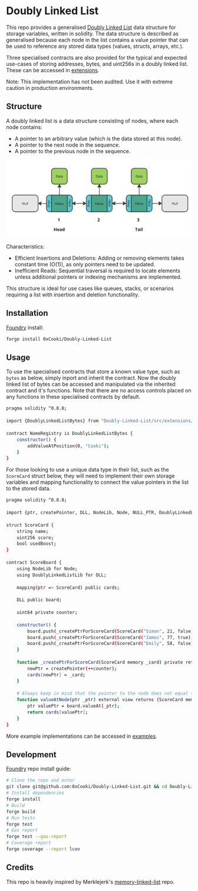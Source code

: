 # Doubly Linked List

This repo provides a generalised [Doubly Linked List](https://en.wikipedia.org/wiki/Doubly_linked_list) data structure for storage variables, written in solidity. The data structure is described as generalised because each node in the list contains a value pointer that can be used to reference any stored data types (values, structs, arrays, etc.).

Three specialised contracts are also provided for the typical and expected use-cases of storing addresses, bytes, and uint256s in a doubly linked list. These can be accessed in [extensions](src/extensions).

Note: This implementation has not been audited. Use it with extreme caution in production environments.

## Structure

A doubly linked list is a data structure consisting of nodes, where each node contains:

- A pointer to an arbitrary value (which is the data stored at this node).
- A pointer to the next node in the sequence.
- A pointer to the previous node in the sequence.

![Doubly Linked List](asset/structure.png)

Characteristics:

- Efficient Insertions and Deletions: Adding or removing elements takes constant time (O(1)), as only pointers need to be updated.
- Inefficient Reads: Sequential traversal is required to locate elements unless additional pointers or indexing mechanisms are implemented.

This structure is ideal for use cases like queues, stacks, or scenarios requiring a list with insertion and deletion functionality.

## Installation

[Foundry](https://getfoundry.sh/) install:
```bash
forge install 0xCooki/Doubly-Linked-List
```

## Usage

To use the specialised contracts that store a known value type, such as `bytes` as below, simply inport and inherit the contract. Now the doubly linked list of bytes can be accessed and manipulated via the inherited contract and it's functions. Note that there are no access controls placed on any functions in these specialised contracts by default. 

```bash
pragma solidity ^0.8.8;

import {DoublyLinkedListBytes} from "Doubly-Linked-List/src/extensions/DoublyLinkedListBytes.sol";

contract NameRegistry is DoublyLinkedListBytes {
    constructor() {
        addValueAtPosition(0, "Cooki");
    }
}
```

For those looking to use a unique data type in their list, such as the `ScoreCard` struct below, they will need to implement their own storage variables and mapping functionality to connect the value pointers in the list to the stored data.

```bash
pragma solidity ^0.8.8;

import {ptr, createPointer, DLL, NodeLib, Node, NULL_PTR, DoublyLinkedListLib} from "Doubly-Linked-List/src/DoublyLinkedList.sol";

struct ScoreCard {
    string name;
    uint256 score;
    bool usedBoost;
}

contract ScoreBoard {
    using NodeLib for Node;
    using DoublyLinkedListLib for DLL;

    mapping(ptr => ScoreCard) public cards;

    DLL public board;

    uint64 private counter;

    constructor() {
        board.push(_createPtrForScoreCard(ScoreCard("Simon", 21, false)));
        board.push(_createPtrForScoreCard(ScoreCard("James", 77, true)));
        board.push(_createPtrForScoreCard(ScoreCard("Emily", 58, false)));
    }

    function _createPtrForScoreCard(ScoreCard memory _card) private returns (ptr newPtr) {
        newPtr = createPointer(++counter);
        cards[newPtr] = _card;
    }

    # Always keep in mind that the pointer to the node does not equal the value pointer in the node
    function valueAtNode(ptr _ptr) external view returns (ScoreCard memory) {
        ptr valuePtr = board.valueAt(_ptr);
        return cards[valuePtr];
    }
}
```
More example implementations can be accessed in [examples](src/extensions).

## Development

[Foundry](https://getfoundry.sh/) repo install guide:

```bash
# Clone the repo and enter
git clone git@github.com:0xCooki/Doubly-Linked-List.git && cd Doubly-Linked-List
# Install dependencies
forge install
# Build
forge build
# Run tests
forge test
# Gas report
forge test --gas-report
# Coverage report
forge coverage --report lcov
```

## Credits

This repo is heavily inspired by Merklejerk's [memory-linked-list](https://github.com/merklejerk/memory-linked-list/tree/main) repo.

